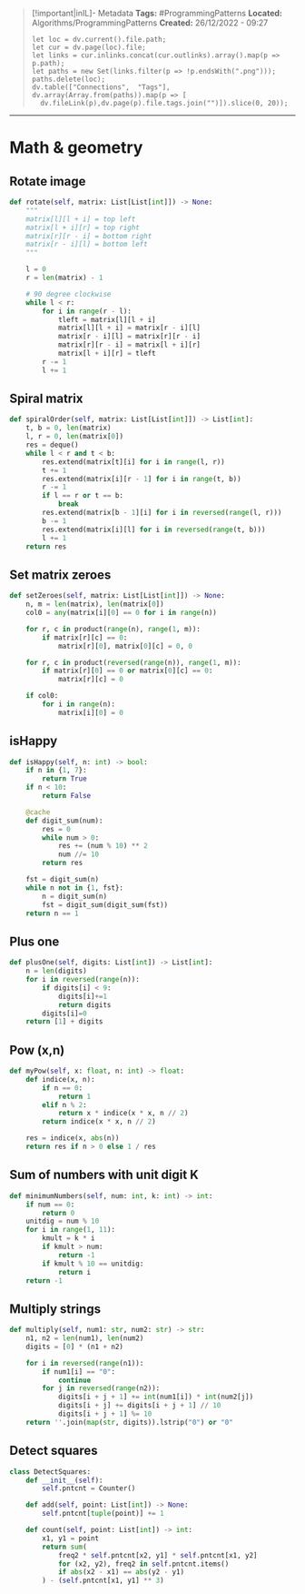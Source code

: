 
> [!important|inIL]- Metadata
> **Tags:** #ProgrammingPatterns 
> **Located:** Algorithms/ProgrammingPatterns
> **Created:** 26/12/2022 - 09:27
> ```dataviewjs
>let loc = dv.current().file.path;
>let cur = dv.page(loc).file;
>let links = cur.inlinks.concat(cur.outlinks).array().map(p => p.path);
>let paths = new Set(links.filter(p => !p.endsWith(".png")));
>paths.delete(loc);
>dv.table(["Connections",  "Tags"], dv.array(Array.from(paths)).map(p => [
>   dv.fileLink(p),dv.page(p).file.tags.join("")]).slice(0, 20));
> ```

___
# Math & geometry
## Rotate image 
```python
def rotate(self, matrix: List[List[int]]) -> None:
    """
    matrix[l][l + i] = top left
    matrix[l + i][r] = top right
    matrix[r][r - i] = bottom right
    matrix[r - i][l] = bottom left
    """

    l = 0
    r = len(matrix) - 1

    # 90 degree clockwise
    while l < r:
        for i in range(r - l):
            tleft = matrix[l][l + i]
            matrix[l][l + i] = matrix[r - i][l]
            matrix[r - i][l] = matrix[r][r - i]
            matrix[r][r - i] = matrix[l + i][r]
            matrix[l + i][r] = tleft
        r -= 1
        l += 1
```

## Spiral matrix 
```python
def spiralOrder(self, matrix: List[List[int]]) -> List[int]:
    t, b = 0, len(matrix)
    l, r = 0, len(matrix[0])
    res = deque()
    while l < r and t < b:
        res.extend(matrix[t][i] for i in range(l, r))
        t += 1
        res.extend(matrix[i][r - 1] for i in range(t, b))
        r -= 1
        if l == r or t == b:
            break
        res.extend(matrix[b - 1][i] for i in reversed(range(l, r)))
        b -= 1
        res.extend(matrix[i][l] for i in reversed(range(t, b)))
        l += 1
    return res
```

## Set matrix zeroes
```python
def setZeroes(self, matrix: List[List[int]]) -> None:
    n, m = len(matrix), len(matrix[0])
    col0 = any(matrix[i][0] == 0 for i in range(n))

    for r, c in product(range(n), range(1, m)):
        if matrix[r][c] == 0:
            matrix[r][0], matrix[0][c] = 0, 0

    for r, c in product(reversed(range(n)), range(1, m)):
        if matrix[r][0] == 0 or matrix[0][c] == 0:
            matrix[r][c] = 0

    if col0:
        for i in range(n):
            matrix[i][0] = 0
```


## isHappy 
```python
def isHappy(self, n: int) -> bool:
    if n in {1, 7}:
        return True
    if n < 10:
        return False

    @cache
    def digit_sum(num):
        res = 0
        while num > 0:
            res += (num % 10) ** 2
            num //= 10
        return res

    fst = digit_sum(n)
    while n not in {1, fst}:
        n = digit_sum(n)
        fst = digit_sum(digit_sum(fst))
    return n == 1
```

## Plus one 
```python
def plusOne(self, digits: List[int]) -> List[int]:
    n = len(digits)
    for i in reversed(range(n)):
        if digits[i] < 9:
            digits[i]+=1
            return digits
        digits[i]=0
    return [1] + digits
```

## Pow (x,n)
```python
def myPow(self, x: float, n: int) -> float:
    def indice(x, n):
        if n == 0:
            return 1
        elif n % 2:
            return x * indice(x * x, n // 2)
        return indice(x * x, n // 2)

    res = indice(x, abs(n))
    return res if n > 0 else 1 / res
```

## Sum of numbers with unit digit K
```python
def minimumNumbers(self, num: int, k: int) -> int:
    if num == 0:
        return 0
    unitdig = num % 10
    for i in range(1, 11):
        kmult = k * i
        if kmult > num:
            return -1
        if kmult % 10 == unitdig:
            return i
    return -1

```

## Multiply strings 
```python
def multiply(self, num1: str, num2: str) -> str:
    n1, n2 = len(num1), len(num2)
    digits = [0] * (n1 + n2)

    for i in reversed(range(n1)):
        if num1[i] == "0":
            continue
        for j in reversed(range(n2)):
            digits[i + j + 1] += int(num1[i]) * int(num2[j])
            digits[i + j] += digits[i + j + 1] // 10
            digits[i + j + 1] %= 10
    return ''.join(map(str, digits)).lstrip("0") or "0"
```

## Detect squares 
```python
class DetectSquares:
    def __init__(self):
        self.pntcnt = Counter()

    def add(self, point: List[int]) -> None:
        self.pntcnt[tuple(point)] += 1

    def count(self, point: List[int]) -> int:
        x1, y1 = point
        return sum(
            freq2 * self.pntcnt[x2, y1] * self.pntcnt[x1, y2]
            for (x2, y2), freq2 in self.pntcnt.items()
            if abs(x2 - x1) == abs(y2 - y1)
        ) - (self.pntcnt[x1, y1] ** 3)
```